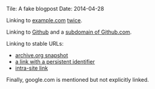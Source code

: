 Tile: A fake blogpost
Date: 2014-04-28

Linking to [example.com](http://web.archive.org/web/20140428170257/http://www.example.com/) [twice](http://web.archive.org/web/20140428170257/http://www.example.com/).

Linking to [Github](http://web.archive.org/web/20140430012615/https://github.com) and a [subdomain of Github.com](http://web.archive.org/web/20130829090428/https://github.com/pypa/pip).

Linking to stable URLs:

- [archive.org snapshot](https://web.archive.org/web/20000622042643/http://www.google.com/)
- [a link with a persistent identifier](https://doi.org/10.1080/32498327493.2014.358732798)
- [intra-site link]({filename}/blog/2012/2012-02-05-an-even-older-blogpost.md)

Finally, google.com is mentioned but not explicitly linked.